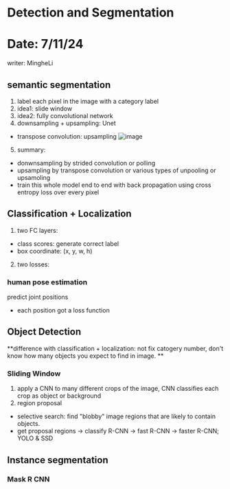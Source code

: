 # Detection and Segmentation

# Date: 7/11/24
writer: MingheLi

## semantic segmentation
1. label each pixel in the image with a category label
2. idea1: slide window
3. idea2: fully convolutional network
4. downsampling + upsampling: Unet
- transpose convolution: upsampling
![image](https://github.com/user-attachments/assets/7a7a94fa-3f9c-45d5-a60e-f2c302f9ecfc)
5. summary:
- donwnsampling by strided convolution or polling
- upsampling by transpose convolution or various types of unpooling or upsamoling
- train this whole model end to end with back propagation using cross entropy loss over every pixel
## Classification + Localization
1. two FC layers:
- class scores: generate correct label
- box coordinate: (x, y, w, h)
2. two losses:
### human pose estimation
predict joint positions
- each position got a loss function
## Object Detection
**difference with classification + localization: not fix catogery number, don't know how many objects you expect to find in image. **
### Sliding Window
1. apply a CNN to many different crops of the image, CNN classifies each crop as object or background
2. region proposal
- selective search: find "blobby" image regions that are likely to contain objects.
- get proposal regions -> classify
R-CNN -> fast R-CNN -> faster R-CNN;
YOLO & SSD
## Instance segmentation

### Mask R CNN
